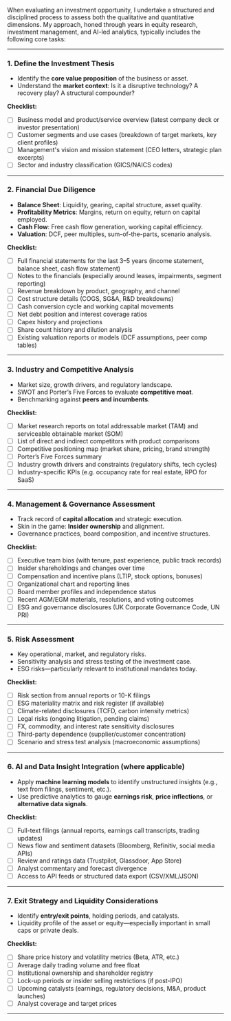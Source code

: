 When evaluating an investment opportunity, I undertake a structured and disciplined process to assess both the qualitative and quantitative dimensions. My approach, honed through years in equity research, investment management, and AI-led analytics, typically includes the following core tasks:

---

### 1. **Define the Investment Thesis**

* Identify the **core value proposition** of the business or asset.
* Understand the **market context**: Is it a disruptive technology? A recovery play? A structural compounder?

**Checklist:**
- [ ] Business model and product/service overview (latest company deck or investor presentation)
- [ ] Customer segments and use cases (breakdown of target markets, key client profiles)
- [ ] Management's vision and mission statement (CEO letters, strategic plan excerpts)
- [ ] Sector and industry classification (GICS/NAICS codes)

---

### 2. **Financial Due Diligence**

* **Balance Sheet**: Liquidity, gearing, capital structure, asset quality.
* **Profitability Metrics**: Margins, return on equity, return on capital employed.
* **Cash Flow**: Free cash flow generation, working capital efficiency.
* **Valuation**: DCF, peer multiples, sum-of-the-parts, scenario analysis.

**Checklist:**
- [ ] Full financial statements for the last 3–5 years (income statement, balance sheet, cash flow statement)
- [ ] Notes to the financials (especially around leases, impairments, segment reporting)
- [ ] Revenue breakdown by product, geography, and channel
- [ ] Cost structure details (COGS, SG&A, R&D breakdowns)
- [ ] Cash conversion cycle and working capital movements
- [ ] Net debt position and interest coverage ratios
- [ ] Capex history and projections
- [ ] Share count history and dilution analysis
- [ ] Existing valuation reports or models (DCF assumptions, peer comp tables)

---

### 3. **Industry and Competitive Analysis**

* Market size, growth drivers, and regulatory landscape.
* SWOT and Porter’s Five Forces to evaluate **competitive moat**.
* Benchmarking against **peers and incumbents**.

**Checklist:**
- [ ] Market research reports on total addressable market (TAM) and serviceable obtainable market (SOM)
- [ ] List of direct and indirect competitors with product comparisons
- [ ] Competitive positioning map (market share, pricing, brand strength)
- [ ] Porter’s Five Forces summary
- [ ] Industry growth drivers and constraints (regulatory shifts, tech cycles)
- [ ] Industry-specific KPIs (e.g. occupancy rate for real estate, RPO for SaaS)

---

### 4. **Management & Governance Assessment**

* Track record of **capital allocation** and strategic execution.
* Skin in the game: **Insider ownership** and alignment.
* Governance practices, board composition, and incentive structures.

**Checklist:**
- [ ] Executive team bios (with tenure, past experience, public track records)
- [ ] Insider shareholdings and changes over time
- [ ] Compensation and incentive plans (LTIP, stock options, bonuses)
- [ ] Organizational chart and reporting lines
- [ ] Board member profiles and independence status
- [ ] Recent AGM/EGM materials, resolutions, and voting outcomes
- [ ] ESG and governance disclosures (UK Corporate Governance Code, UN PRI)

---

### 5. **Risk Assessment**

* Key operational, market, and regulatory risks.
* Sensitivity analysis and stress testing of the investment case.
* ESG risks—particularly relevant to institutional mandates today.

**Checklist:**
- [ ] Risk section from annual reports or 10-K filings
- [ ] ESG materiality matrix and risk register (if available)
- [ ] Climate-related disclosures (TCFD, carbon intensity metrics)
- [ ] Legal risks (ongoing litigation, pending claims)
- [ ] FX, commodity, and interest rate sensitivity disclosures
- [ ] Third-party dependence (supplier/customer concentration)
- [ ] Scenario and stress test analysis (macroeconomic assumptions)

---

### 6. **AI and Data Insight Integration (where applicable)**

* Apply **machine learning models** to identify unstructured insights (e.g., text from filings, sentiment, etc.).
* Use predictive analytics to gauge **earnings risk**, **price inflections**, or **alternative data signals**.

**Checklist:**
- [ ] Full-text filings (annual reports, earnings call transcripts, trading updates)
- [ ] News flow and sentiment datasets (Bloomberg, Refinitiv, social media APIs)
- [ ] Review and ratings data (Trustpilot, Glassdoor, App Store)
- [ ] Analyst commentary and forecast divergence
- [ ] Access to API feeds or structured data export (CSV/XML/JSON)

---

### 7. **Exit Strategy and Liquidity Considerations**

* Identify **entry/exit points**, holding periods, and catalysts.
* Liquidity profile of the asset or equity—especially important in small caps or private deals.

**Checklist:**
- [ ] Share price history and volatility metrics (Beta, ATR, etc.)
- [ ] Average daily trading volume and free float
- [ ] Institutional ownership and shareholder registry
- [ ] Lock-up periods or insider selling restrictions (if post-IPO)
- [ ] Upcoming catalysts (earnings, regulatory decisions, M&A, product launches)
- [ ] Analyst coverage and target prices

---

